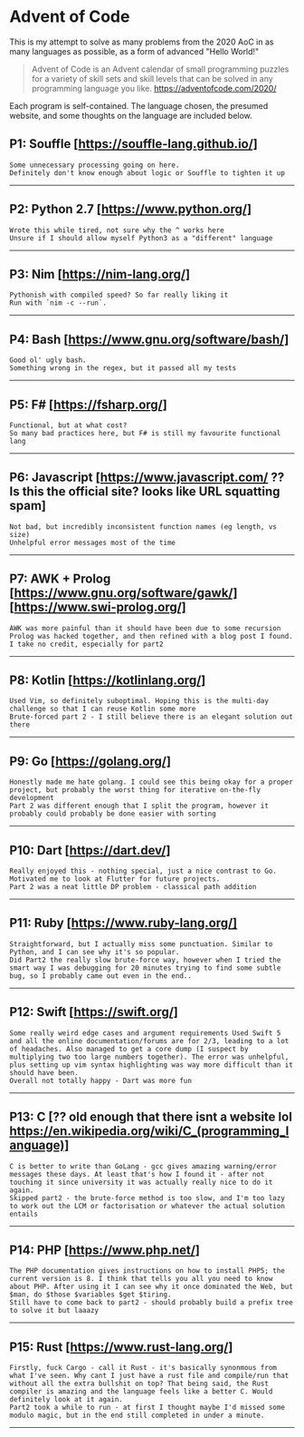 # Advent of Code
This is my attempt to solve as many problems from the 2020 AoC in as many languages as possible, as a form of advanced "Hello World!"

> Advent of Code is an Advent calendar of small programming puzzles for a variety of skill sets and skill levels that can be solved in any programming language you like.
https://adventofcode.com/2020/

Each program is self-contained. The language chosen, the presumed website, and some thoughts on the language are included below.

## P1: Souffle [https://souffle-lang.github.io/]
    Some unnecessary processing going on here.
    Definitely don't know enough about logic or Souffle to tighten it up
---

## P2: Python 2.7 [https://www.python.org/]
    Wrote this while tired, not sure why the ^ works here
    Unsure if I should allow myself Python3 as a "different" language
---

## P3: Nim [https://nim-lang.org/]
    Pythonish with compiled speed? So far really liking it
    Run with `nim -c --run`.
---

## P4: Bash [https://www.gnu.org/software/bash/]
    Good ol' ugly bash.
    Something wrong in the regex, but it passed all my tests
---

## P5: F# [https://fsharp.org/]
    Functional, but at what cost?
    So many bad practices here, but F# is still my favourite functional lang
---
 
## P6: Javascript [https://www.javascript.com/ ?? Is this the official site? looks like URL squatting spam]
    Not bad, but incredibly inconsistent function names (eg length, vs size)
    Unhelpful error messages most of the time
---

## P7: AWK + Prolog [https://www.gnu.org/software/gawk/] [https://www.swi-prolog.org/]
    AWK was more painful than it should have been due to some recursion
    Prolog was hacked together, and then refined with a blog post I found. I take no credit, especially for part2
---

## P8: Kotlin [https://kotlinlang.org/]
    Used Vim, so definitely suboptimal. Hoping this is the multi-day challenge so that I can reuse Kotlin some more
    Brute-forced part 2 - I still believe there is an elegant solution out there
---

## P9: Go [https://golang.org/]
    Honestly made me hate golang. I could see this being okay for a proper project, but probably the worst thing for iterative on-the-fly development
    Part 2 was different enough that I split the program, however it probably could probably be done easier with sorting
---

## P10: Dart [https://dart.dev/]
    Really enjoyed this - nothing special, just a nice contrast to Go. Motivated me to look at Flutter for future projects.
    Part 2 was a neat little DP problem - classical path addition
---

## P11: Ruby [https://www.ruby-lang.org/]
    Straightforward, but I actually miss some punctuation. Similar to Python, and I can see why it's so popular.
    Did Part2 the really slow brute-force way, however when I tried the smart way I was debugging for 20 minutes trying to find some subtle bug, so I probably came out even in the end..
---    

## P12: Swift [https://swift.org/]
    Some really weird edge cases and argument requirements Used Swift 5 and all the online documentation/forums are for 2/3, leading to a lot of headaches. Also managed to get a core dump (I suspect by multiplying two too large numbers together). The error was unhelpful, plus setting up vim syntax highlighting was way more difficult than it should have been.
    Overall not totally happy - Dart was more fun
---

## P13: C [?? old enough that there isnt a website lol https://en.wikipedia.org/wiki/C_(programming_language)]
    C is better to write than GoLang - gcc gives amazing warning/error messages these days. At least that's how I found it - after not touching it since university it was actually really nice to do it again.
    Skipped part2 - the brute-force method is too slow, and I'm too lazy to work out the LCM or factorisation or whatever the actual solution entails
---

## P14: PHP [https://www.php.net/]
    The PHP documentation gives instructions on how to install PHP5; the current version is 8. I think that tells you all you need to know about PHP. After using it I can see why it once dominated the Web, but $man, do $those $variables $get $tiring.
    Still have to come back to part2 - should probably build a prefix tree to solve it but laaazy
---

## P15: Rust [https://www.rust-lang.org/]
    Firstly, fuck Cargo - call it Rust - it's basically synonmous from what I've seen. Why cant I just have a rust file and compile/run that without all the extra bullshit on top? That being said, the Rust compiler is amazing and the language feels like a better C. Would definitely look at it again.
    Part2 took a while to run - at first I thought maybe I'd missed some modulo magic, but in the end still completed in under a minute.
---

